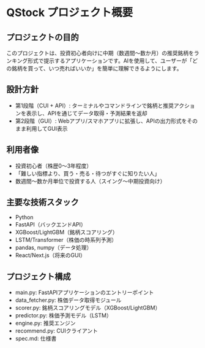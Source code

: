 # QStock プロジェクト概要

## プロジェクトの目的
このプロジェクトは、投資初心者向けに中期（数週間〜数か月）の推奨銘柄をランキング形式で提示するアプリケーションです。AIを使用して、ユーザーが「どの銘柄を買って、いつ売ればいいか」を簡単に理解できるようにします。

## 設計方針
- 第1段階（CUI + API）: ターミナルやコマンドラインで銘柄と推奨アクションを表示し、APIを通じてデータ取得・予測結果を返却
- 第2段階（GUI）: Webアプリ/スマホアプリに拡張し、APIの出力形式をそのまま利用してGUI表示

## 利用者像
- 投資初心者（株歴0〜3年程度）
- 「難しい指標より、買う・売る・待つがすぐに知りたい人」
- 数週間〜数か月単位で投資する人（スイング〜中期投資向け）

## 主要な技術スタック
- Python
- FastAPI（バックエンドAPI）
- XGBoost/LightGBM（銘柄スコアリング）
- LSTM/Transformer（株価の時系列予測）
- pandas, numpy（データ処理）
- React/Next.js（将来のGUI）

## プロジェクト構成
- main.py: FastAPIアプリケーションのエントリーポイント
- data_fetcher.py: 株価データ取得モジュール
- scorer.py: 銘柄スコアリングモデル（XGBoost/LightGBM）
- predictor.py: 株価予測モデル（LSTM）
- engine.py: 推奨エンジン
- recommend.py: CUIクライアント
- spec.md: 仕様書
